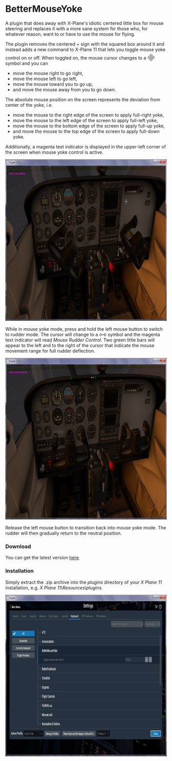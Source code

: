 # BetterMouseYoke
A plugin that does away with X-Plane's idiotic centered little box for mouse steering and replaces it with a more sane system for those who, for whatever reason, want to or have to use the mouse for flying.

The plugin removes the centered + sign with the squared box around it and instead adds a new command to X-Plane 11 that lets you toggle mouse yoke control on or off. When toggled on, the mouse cursor changes to a <img src="yoke-mode.png?raw=true" style="position:relative; top:5px;"> symbol and you can

* move the mouse right to go right,
* move the mouse left to go left,
* move the mouse toward you to go up,
* and move the mouse away from you to go down.

The absolute mouse position on the screen represents the deviation from center of the yoke, i.e.

* move the mouse to the right edge of the screen to apply full-right yoke,
* move the mouse to the left edge of the screen to apply full-left yoke,
* move the mouse to the bottom edge of the screen to apply full-up yoke,
* and move the mouse to the top edge of the screen to apply full-down yoke.

Additionally, a magenta text indicator is displayed in the upper-left corner of the screen when mouse yoke control is active.

<p align="center">
  <a href="image-1.png?raw=true" target="_blank">
    <img title="Mouse Yoke Control" src="image-1.png?raw=true" width="860" height="503"/>
  </a>
</p>

While in mouse yoke mode, press and hold the left mouse button to switch to rudder mode. The cursor will change to a <img src="rudder-mode.png?raw=true"> symbol and the magenta text indicator will read *Mouse Rudder Control*. Two green little bars will appear to the left and to the right of the cursor that indicate the mouse movement range for full rudder deflection.

<p align="center">
  <a href="image-2.png?raw=true" target="_blank">
    <img title="Mouse Rudder Control" src="image-2.png?raw=true" width="860" height="503"/>
  </a>
</p>

Release the left mouse button to transition back into mouse yoke mode. The rudder will then gradually return to the neutral position. 

### Download
You can get the latest version [here](https://github.com/smiley22/XPPlugins/releases/tag/BetterMouseYoke).

### Installation
Simply extract the .zip archive into the *plugins* directory of your *X Plane 11* installation, e.g. *X Plane 11\Resources\plugins*.

<p align="center">
  <a href="image-3.png?raw=true" target="_blank">
    <img title="Keyboard command" src="image-3.png?raw=true" width="860" height="503"/>
  </a>
</p>
